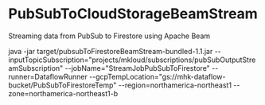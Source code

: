 # PubSubToCloudStorageBeamStream
Streaming data from PubSub to Firestore using Apache Beam

java -jar target/pubsubToFirestoreBeamStream-bundled-1.1.jar --inputTopicSubscription="projects/mkloud/subscriptions/pubSubOutputStreamSubscription" --jobName="StreamJobPubSubToFirestore" --runner=DataflowRunner --gcpTempLocation="gs://mhk-dataflow-bucket/PubSubToFirestoreTemp" --region=northamerica-northeast1 --zone=northamerica-northeast1-b

